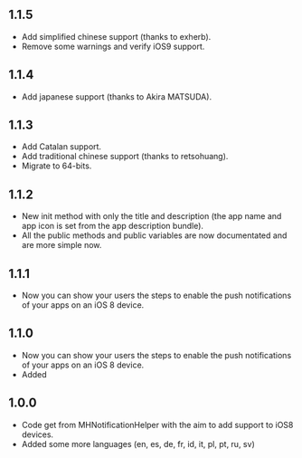 ## 1.1.5

* Add simplified chinese support (thanks to exherb).
* Remove some warnings and verify iOS9 support.

## 1.1.4

* Add japanese support (thanks to Akira MATSUDA).

## 1.1.3

* Add Catalan support.
* Add traditional chinese support (thanks to retsohuang).
* Migrate to 64-bits.

## 1.1.2

* New init method with only the title and description (the app name and app icon is set from the app description bundle).
* All the public methods and public variables are now documentated and are more simple now.

## 1.1.1

* Now you can show your users the steps to enable the push notifications of your apps on an iOS 8 device.

## 1.1.0

* Now you can show your users the steps to enable the push notifications of your apps on an iOS 8 device.
* Added 

## 1.0.0

* Code get from MHNotificationHelper with the aim to add support to iOS8 devices.
* Added some more languages (en, es, de, fr, id, it, pl, pt, ru, sv)
